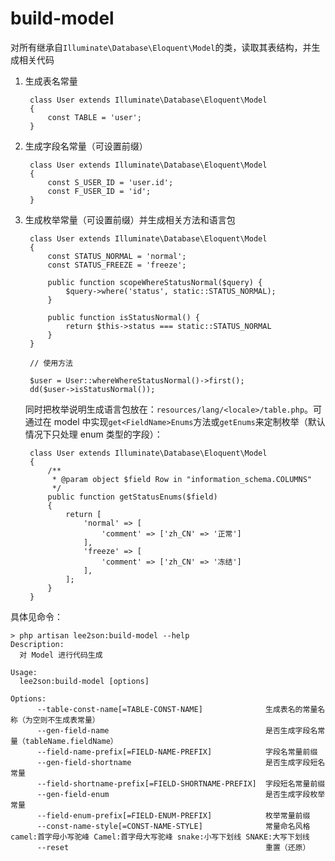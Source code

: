# build-model
对所有继承自`Illuminate\Database\Eloquent\Model`的类，读取其表结构，并生成相关代码

1. 生成表名常量

        class User extends Illuminate\Database\Eloquent\Model
        {
            const TABLE = 'user';
        }

2. 生成字段名常量（可设置前缀）

        class User extends Illuminate\Database\Eloquent\Model
        {
            const S_USER_ID = 'user.id';
            const F_USER_ID = 'id';
        }
        
3. 生成枚举常量（可设置前缀）并生成相关方法和语言包

        class User extends Illuminate\Database\Eloquent\Model
        {
            const STATUS_NORMAL = 'normal';
            const STATUS_FREEZE = 'freeze';
            
            public function scopeWhereStatusNormal($query) {
                $query->where('status', static::STATUS_NORMAL);
            }
            
            public function isStatusNormal() {
                return $this->status === static::STATUS_NORMAL
            }
        }
        
        // 使用方法
        
        $user = User::whereWhereStatusNormal()->first();
        dd($user->isStatusNormal());

    同时把枚举说明生成语言包放在：`resources/lang/<locale>/table.php`。可通过在 model 中实现`get<FieldName>Enums`方法或`getEnums`来定制枚举（默认情况下只处理 enum 类型的字段）：
    
        class User extends Illuminate\Database\Eloquent\Model
        {
            /**
             * @param object $field Row in "information_schema.COLUMNS"
             */
            public function getStatusEnums($field)
            {
                return [
                    'normal' => [
                        'comment' => ['zh_CN' => '正常']
                    ],
                    'freeze' => [
                        'comment' => ['zh_CN' => '冻结']
                    ],
                ];
            }
        }

具体见命令：

    > php artisan lee2son:build-model --help
    Description:
      对 Model 进行代码生成
    
    Usage:
      lee2son:build-model [options]
    
    Options:
          --table-const-name[=TABLE-CONST-NAME]              生成表名的常量名称（为空则不生成表常量）
          --gen-field-name                                   是否生成字段名常量（tableName.fieldName）
          --field-name-prefix[=FIELD-NAME-PREFIX]            字段名常量前缀
          --gen-field-shortname                              是否生成字段短名常量
          --field-shortname-prefix[=FIELD-SHORTNAME-PREFIX]  字段短名常量前缀
          --gen-field-enum                                   是否生成字段枚举常量
          --field-enum-prefix[=FIELD-ENUM-PREFIX]            枚举常量前缀
          --const-name-style[=CONST-NAME-STYLE]              常量命名风格 camel:首字母小写驼峰 Camel:首字母大写驼峰 snake:小写下划线 SNAKE:大写下划线
          --reset                                            重置（还原）